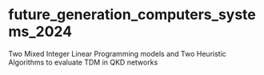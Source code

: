 # future_generation_computers_systems_2024
Two Mixed Integer Linear Programming models and Two Heuristic Algorithms to evaluate TDM in QKD networks
